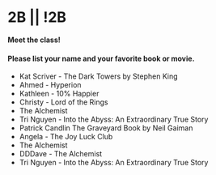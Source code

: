# 2B || !2B

**Meet the class!**

#### Please list your name and your favorite book or movie.
- Kat Scriver - The Dark Towers by Stephen King
- Ahmed - Hyperion
- Kathleen - 10% Happier
- Christy - Lord of the Rings
- The Alchemist
- Tri Nguyen - Into the Abyss: An Extraordinary True Story
- Patrick Candlin The Graveyard Book by Neil Gaiman
- Angela - The Joy Luck Club
- The Alchemist
- DDDave - The Alchemist
- Tri Nguyen - Into the Abyss: An Extraordinary True Story